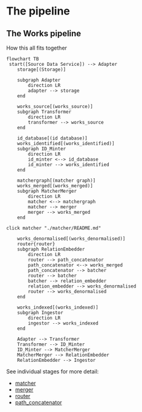 # The pipeline

## The Works pipeline

How this all fits together

```mermaid
flowchart TB
 start([Source Data Service]) --> Adapter
    storage[(Storage)]

    subgraph Adapter
        direction LR
        adapter --> storage
    end

    works_source[(works_source)]
    subgraph Transformer
        direction LR
        transformer --> works_source
    end

    id_database[(id database)]
    works_identified[(works_identified)]
    subgraph ID_Minter
        direction LR
        id_minter <--> id_database
        id_minter --> works_identified
    end

    matchergraph[(matcher graph)]
    works_merged[(works_merged)]
    subgraph MatcherMerger
        direction LR
        matcher <--> matchergraph
        matcher --> merger
        merger --> works_merged
    end

click matcher "./matcher/README.md"

    works_denormalised[(works_denormalised)]
    router{router}
    subgraph RelationEmbedder
        direction LR
        router --> path_concatenator
        path_concatenator <--> works_merged
        path_concatenator --> batcher
        router --> batcher
        batcher --> relation_embedder
        relation_embedder --> works_denormalised
        router --> works_denormalised
    end

    works_indexed[(works_indexed)]
    subgraph Ingestor
        direction LR
        ingestor --> works_indexed
    end

    Adapter --> Transformer
    Transformer --> ID_Minter
    ID_Minter --> MatcherMerger
    MatcherMerger --> RelationEmbedder
    RelationEmbedder --> Ingestor

```

See individual stages for more detail:
* [matcher](./matcher/README.md)
* [merger](./merger/README.md)
* [router](./relation_embedder/router/README.md)
* [path_concatenator](./relation_embedder/path_concatenator/README.md)


